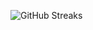 ![GitHub Streaks](https://github-streaks-mqc9.onrender.com/streak/happilli/image?theme=midnight&cache_bust=1743782250&lang=ja)
